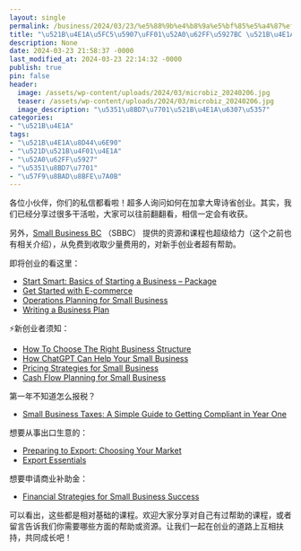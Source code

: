 ```yaml
---
layout: single
permalink: /business/2024/03/23/%e5%88%9b%e4%b8%9a%e5%bf%85%e5%a4%87%ef%bc%81%e5%8a%a0%e6%8b%bf%e5%a4%a7bc-%e5%88%9b%e4%b8%9a%e6%8c%87%e5%8d%97/
title: "\u521B\u4E1A\u5FC5\u5907\uFF01\u52A0\u62FF\u5927BC \u521B\u4E1A\u6307\u5357"
description: None
date: 2024-03-23 21:58:37 -0000
last_modified_at: 2024-03-23 22:14:32 -0000
publish: true
pin: false
header:
  image: /assets/wp-content/uploads/2024/03/microbiz_20240206.jpg
  teaser: /assets/wp-content/uploads/2024/03/microbiz_20240206.jpg
  image_description: "\u5351\u8BD7\u7701\u521B\u4E1A\u6307\u5357"
categories:
- "\u521B\u4E1A"
tags:
- "\u521B\u4E1A\u8D44\u6E90"
- "\u521D\u521B\u4F01\u4E1A"
- "\u52A0\u62FF\u5927"
- "\u5351\u8BD7\u7701"
- "\u57F9\u8BAD\u8BFE\u7A0B"
---
```

各位小伙伴，你们的私信都看啦！超多人询问如何在加拿大卑诗省创业。其实，我们已经分享过很多干活啦，大家可以往前翻翻看，相信一定会有收获。

另外，[Small Business BC](https://smallbusinessbc.ca) （SBBC） 提供的资源和课程也超级给力（这个之前也有相关介绍），从免费到收取少量费用的，对新手创业者超有帮助。

即将创业的看这里：

* [Start Smart: Basics of Starting a Business – Package](https://smallbusinessbc.ca/education/start-smart-basics-of-starting-a-business-package-2024-06-05/)
* [Get Started with E-commerce](https://smallbusinessbc.ca/education/get-started-with-e-commerce-2024-04-09/)
* [Operations Planning for Small Business](https://smallbusinessbc.ca/product/video/operations-planning-for-small-business/)
* [Writing a Business Plan](https://smallbusinessbc.ca/product/video/writing-a-business-plan/)

⚡新创业者须知：

* [How To Choose The Right Business Structure](https://smallbusinessbc.ca/product/on-demand/how-to-choose-the-right-business-structure/)
* [How ChatGPT Can Help Your Small Business](https://smallbusinessbc.ca/product/video/how-chatgpt-can-help-your-small-business/)
* [Pricing Strategies for Small Business](https://smallbusinessbc.ca/education/pricing-strategies-for-small-business-2024-05-29/)
* [Cash Flow Planning for Small Business](https://smallbusinessbc.ca/product/video/cash-flow-planning-for-small-business/)

第一年不知道怎么报税？

* [Small Business Taxes: A Simple Guide to Getting Compliant in Year One](https://smallbusinessbc.ca/product/video/small-business-taxes-a-simple-guide-to-getting-compliant-in-year-one/)

想要从事出口生意的：

* [Preparing to Export: Choosing Your Market](https://smallbusinessbc.ca/education/preparing-to-export-choosing-your-market-2024-03-26/)
* [Export Essentials](https://smallbusinessbc.ca/product/on-demand/export-essentials/)

想要申请商业补助金：

* [Financial Strategies for Small Business Success](https://smallbusinessbc.ca/education/financial-strategies-for-small-business-sucess-2024-04-11/)

可以看出，这些都是相对基础的课程。欢迎大家分享对自己有过帮助的课程，或者留言告诉我们你需要哪些方面的帮助或资源。让我们一起在创业的道路上互相扶持，共同成长吧！
